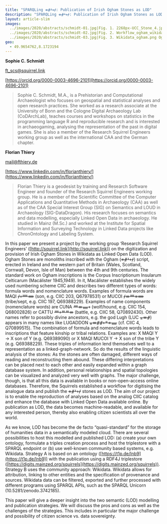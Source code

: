 ```yaml
---
title: "SPARQLing ᚑᚌᚆᚐᚋ: Publication of Irish Ogham Stones as LOD"
description: "SPARQLing ᚑᚌᚆᚐᚋ: Publication of Irish Ogham Stones as LOD"
layout: article-slim
images:
  ../images/2020/abstracts/schmidt-01.jpg|Fig. 1. 2268px-UCC_Stone_4.jpg University College Cork Stone Corridor, Stone 4, CIIC 81 (CY BY 4.0 Florian Thiery) 
  ../images/2020/abstracts/schmidt-02.jpg|Fig. 2. Workflow_ogham_wikidata.png Workflow for the publication of Ogham Stones in Wikidata (CC BY 4.0 Research Squirrel Engineers)
  ../images/2020/abstracts/schmidt-03.jpg|Fig. 3. Wikidata_ogham.png Ogham resources in Wikidata (CC BY 4.0 Research Squirrel Engineers).
geo:
  - 49.9654762,8.1723194
---
```


**Sophie C. Schmidt**

[ft_scs@squirrel.link](mailto:ft_scs@squirrel.link)

[https://orcid.org/0000-0003-4696-2101](https://orcid.org/0000-0003-4696-2101)

> Sophie C. Schmidt, M.A., is a Prehistorian and Computational Archaeologist who focuses on geospatial and statistical analyses and open research practices. She worked as a research associate at the University of Bonn and the Cologne Digital Archaeology Lab (CoDArchLab), teaches courses and workshops on statistics in the programming language R and reproducible research and is interested in archaeogaming, analysing the representation of the past in digital games. She is also a member of the Research Squirrel Engineers working group as well as the international CAA and the German chapter.

**Florian Thiery**

[mail@fthiery.de](mail@fthiery.de)

[https://www.linkedin.com/in/florianthiery/](https://www.linkedin.com/in/florianthiery/)

> Florian Thiery is a geodesist by training and Research Software Engineer and founder of the Research Squirrel Engineers working group. He is a member of the Scientific Committee of the Computer Applications and Quantitative Methods in Archaeology (CAA) as well as of the CAA Special Interest Group (SIG) on Semantics and LOUD in Archaeology (SIG-DataDragon). His research focuses on semantics and data modelling, especially Linked Open Data in archaeology. He studied in Mainz (M.Sc.) and worked at the Institute for Spatial Information and Surveying Technology in Linked Data projects like ChronOntology and Labeling System.

In this paper we present a project by the working group ‘Research Squirrel Engineers’ ([http://squirrel.link](http://squirrel.link)) on the digitization and provision of Irish Ogham Stones in Wikidata as Linked Open Data (LOD). Ogham Stones are monoliths inscribed with the Ogham (ᚑᚌᚆᚐᚋ) script, erected in Ireland and the western part of Britain (Wales, Scotland, Cornwall, Devon, Isle of Man) between the 4th and 9th centuries. The standard work on Ogham inscriptions is the Corpus Inscriptionum Insularum Celticarum (Macálister 1945,1949). In it, Macálister establishes the widely used numbering scheme CIIC and describes two different types of words: formula words and nomenclature words. Examples of formula words are MAQI ᚋᚐᚊᚔ (son, e.g. CIIC 203, Q67978531) or MUCOI ᚋᚒᚉᚑᚔ (tribe/sept, e.g. CIIC 197, Q69388229). Examples of name components (nomenclature words) are CUNA ᚉᚒᚅᚐ (wolf/hound, e.g. CIIC 154, Q68002826) or CATTU ᚉᚐᚈᚈᚒ (battle, e.g. CIIC 58, Q70892430). Other names refer to possibly divine ancestors, e.g. the god Lugh (LUC ᚂᚒᚌ) appears in many names like LUGADDON ᚂᚒᚌᚌᚐᚇᚑᚅ (cf. CIIC 4, Q70899515). The combination of formula and nomenclature words leads to inscriptions that feature kinship or tribal relations. Examples are: X MAQI Y → X son of Y (e.g. Q69389090) or X MAQI MUCOI Y → X son of the tribe Y (e.g. Q69388229). These triples of information lend themselves well to a representation as a linked-graph-network. So do the results of the linguistic analysis of the stones: As the stones are often damaged, different ways of reading and reconstructing them abound. These differing interpretations can be placed next to each other and easily expanded within a graph database system. In addition, personal relationships and spatial topologies can be visualized and analyzed very well with graphs. The major challenge, though, is that all this data is available in books or non-open-access online databases. Therefore, the Squirrels established a workflow for digitising the analogue data and publish the ᚑᚌᚆᚐᚋ stones as LOD. The aim of our project is to enable the reproduction of analyses based on the analog CIIC catalog and enhance the database with Linked Open Data available online. By publication as LOD, the data becomes machine-readable, and available for any interested person, thereby also enabling citizen scientists all over the world. 

As we know, LOD has become the de facto “quasi-standard” for the storage of humanities data in a semantically modeled cloud. There are several possibilities to host this modelled and published LOD: (a) create your own ontology, formulate a triples creation process and host the triplestore with a SPARQL endpoint or (b) use well-known community based systems, e.g. Wikidata. Strategy A is based on an ontology ([https://t1p.de/lnb9](https://t1p.de/lnb9)) with the publication using a RDF4J triplestore ([https://digits.mainzed.org/squirrels](https://digits.mainzed.org/squirrels)). Strategy B uses the community approach: Wikidata. Wikidata allows for attribution, linking to other entities and the specification of provenance and sources. Wikidata data can be filtered, exported and further processed with different programs using SPARQL APIs, such as the SPARQL Unicorn (10.5281/zenodo.3742185).

This paper will give a deeper insight into the two semantic (LOD) modelling and publication strategies. We will discuss the pros and cons as well as the challenges of the strategies. This includes in particular the major challenge and possibility of citizen science vs. data sovereignty.